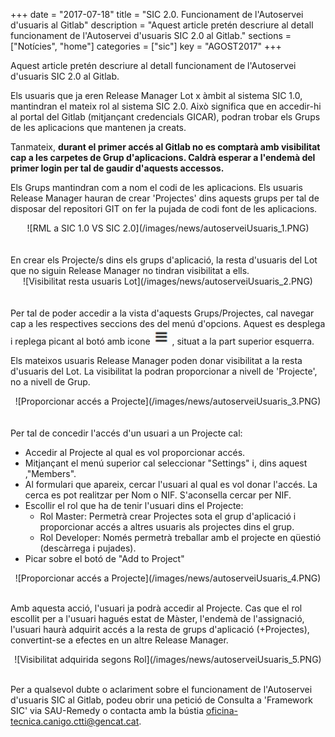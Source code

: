+++
date        = "2017-07-18"
title       = "SIC 2.0. Funcionament de l'Autoservei d'usuaris al Gitlab"
description = "Aquest article pretén descriure al detall funcionament de l'Autoservei d'usuaris SIC 2.0 al Gitlab."
sections    = ["Notícies", "home"]
categories  = ["sic"]
key         = "AGOST2017"
+++

Aquest article pretén descriure al detall funcionament de l'Autoservei d'usuaris SIC 2.0 al Gitlab.

Els usuaris que ja eren Release Manager Lot x àmbit al sistema SIC 1.0, mantindran el mateix rol al sistema SIC 2.0. Això significa que en accedir-hi al portal del Gitlab (mitjançant credencials GICAR), podran trobar els Grups de les aplicacions que mantenen ja creats. 

Tanmateix, **durant el primer accés al Gitlab no es comptarà amb visibilitat cap a les carpetes de Grup d'aplicacions. Caldrà esperar a l'endemà del primer login per tal de gaudir d'aquests accessos.**

Els Grups mantindran com a nom el codi de les aplicacions. Els usuaris Release Manager hauran de crear 'Projectes' dins aquests grups per tal de disposar del repositori GIT on fer la pujada de codi font de les aplicacions.

<center>![RML a SIC 1.0 VS SIC 2.0](/images/news/autoserveiUsuaris_1.PNG)</center>
<br/><br/>
En crear els Projecte/s dins els grups d'aplicació, la resta d'usuaris del Lot que no siguin Release Manager no tindran visibilitat a ells. 

<CENTER>![Visibilitat resta usuaris Lot](/images/news/autoserveiUsuaris_2.PNG)</center>
<br/><br/>
Per tal de poder accedir a la vista d'aquests Grups/Projectes, cal navegar cap a les respectives seccions des del menú d'opcions. Aquest es desplega i replega picant al botó amb icone <img style="display:inline" src="/images/news/icone_menu_gitlab.PNG" alt="icone menu gitlab"/> , situat a la part superior esquerra.

Els mateixos usuaris Release Manager poden donar visibilitat a la resta d'usuaris del Lot. La visibilitat la podran proporcionar a nivell de 'Projecte', no a nivell de Grup.

<CENTER>![Proporcionar accés a Projecte](/images/news/autoserveiUsuaris_3.PNG)</center>
<br/>
<br/>
Per tal de concedir l'accés d'un usuari a un Projecte cal:

* Accedir al Projecte al qual es vol proporcionar accés.
* Mitjançant el menú superior cal seleccionar "Settings" i, dins aquest ,"Members".
* Al formulari que apareix, cercar l'usuari al qual es vol donar l'accés. La cerca es pot realitzar per Nom o NIF. S'aconsella cercar per NIF.
* Escollir el rol que ha de tenir l'usuari dins el Projecte:
	* Rol Master: Permetrà crear Projectes sota el grup d'aplicació i proporcionar accés a altres usuaris als projectes dins el grup.
	* Rol Developer: Només permetrà treballar amb el projecte en qüestió (descàrrega i pujades).
* Picar sobre el botó de "Add to Project"

<CENTER>![Proporcionar accés a Projecte](/images/news/autoserveiUsuaris_4.PNG)</center>
<br/>

Amb aquesta acció, l'usuari ja podrà accedir al Projecte.
Cas que el rol escollit per a l'usuari hagués estat de Màster, l'endemà de l'assignació, l'usuari haurà adquirit accés a la resta de grups d'aplicació (+Projectes), convertint-se a efectes en un altre Release Manager.

<CENTER>![Visibilitat adquirida segons Rol](/images/news/autoserveiUsuaris_5.PNG)</center>
<br/>
 
 Per a qualsevol dubte o aclariment sobre el funcionament de l'Autoservei d'usuaris SIC al Gitlab, podeu obrir una petició de Consulta a 'Framework SIC' via SAU-Remedy o contacta amb la bústia oficina-tecnica.canigo.ctti@gencat.cat.
 
 
